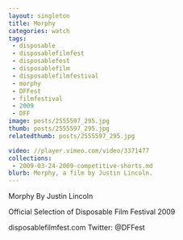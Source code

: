 ```yaml
---
layout: singleton
title: Morphy
categories: watch
tags:
 - disposable
 - disposablefilmfest
 - disposablefest
 - disposablefilm
 - disposablefilmfestival
 - morphy
 - DFFest
 - filmfestival
 - 2009
 - DFF
image: posts/2555597_295.jpg
thumb: posts/2555597_295.jpg
relatedthumb: posts/2555597_295.jpg

video: //player.vimeo.com/video/3371477
collections:
 - 2009-03-24-2009-competitive-shorts.md
blurb: Morphy, a film by Justin Lincoln.
---
```


Morphy
By Justin Lincoln

Official Selection of Disposable Film Festival 2009

disposablefilmfest.com
Twitter: @DFFest
